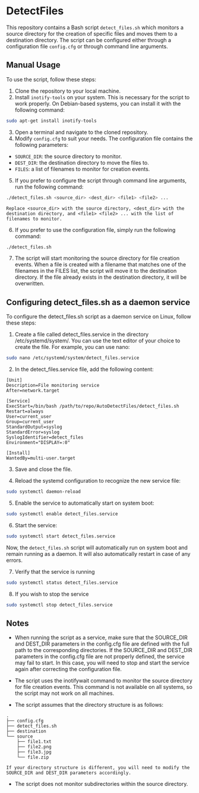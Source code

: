 # DetectFiles

This repository contains a Bash script `detect_files.sh` which monitors a source directory for the creation of specific files and moves them to a destination directory. The script can be configured either through a configuration file `config.cfg` or through command line arguments.

## Manual Usage

To use the script, follow these steps:

1. Clone the repository to your local machine.
2. Install `inotify-tools` on your system. This is necessary for the script to work properly. On Debian-based systems, you can install it with the following command:

```Bash
sudo apt-get install inotify-tools
```

3. Open a terminal and navigate to the cloned repository.
4. Modify `config.cfg` to suit your needs. The configuration file contains the following parameters:

* `SOURCE_DIR`: the source directory to monitor.
* `DEST_DIR`: the destination directory to move the files to.
* `FILES`: a list of filenames to monitor for creation events.

5. If you prefer to configure the script through command line arguments, run the following command:

```Bash
./detect_files.sh <source_dir> <dest_dir> <file1> <file2> ...
```
    Replace <source_dir> with the source directory, <dest_dir> with the destination directory, and <file1> <file2> ... with the list of filenames to monitor.

6. If you prefer to use the configuration file, simply run the following command:

```Bash
./detect_files.sh
```

7. The script will start monitoring the source directory for file creation events. When a file is created with a filename that matches one of the filenames in the FILES list, the script will move it to the destination directory. If the file already exists in the destination directory, it will be overwritten.

## Configuring detect_files.sh as a daemon service

To configure the detect_files.sh script as a daemon service on Linux, follow these steps:

1. Create a file called detect_files.service in the directory /etc/systemd/system/. You can use the text editor of your choice to create the file. For example, you can use nano:

```Bash
sudo nano /etc/systemd/system/detect_files.service
```

2. In the detect_files.service file, add the following content:

```
[Unit]
Description=File monitoring service
After=network.target

[Service]
ExecStart=/bin/bash /path/to/repo/AutoDetectFiles/detect_files.sh
Restart=always
User=current_user
Group=current_user
StandardOutput=syslog
StandardError=syslog
SyslogIdentifier=detect_files
Environment="DISPLAY=:0"

[Install]
WantedBy=multi-user.target
```

3. Save and close the file.

4. Reload the systemd configuration to recognize the new service file:

```Bash
sudo systemctl daemon-reload
```

5. Enable the service to automatically start on system boot:

```Bash
sudo systemctl enable detect_files.service
```

6. Start the service:

```Bash
sudo systemctl start detect_files.service
```
Now, the `detect_files.sh` script will automatically run on system boot and remain running as a daemon. It will also automatically restart in case of any errors.

7. Verify that the service is running

```Bash
sudo systemctl status detect_files.service
```

8. If you wish to stop the service

```Bash
sudo systemctl stop detect_files.service
```

## Notes

- When running the script as a service, make sure that the SOURCE_DIR and DEST_DIR parameters in the config.cfg file are defined with the full path to the corresponding directories. If the SOURCE_DIR and DEST_DIR parameters in the config.cfg file are not properly defined, the service may fail to start. In this case, you will need to stop and start the service again after correcting the configuration file.

- The script uses the inotifywait command to monitor the source directory for file creation events. This command is not available on all systems, so the script may not work on all machines.
- The script assumes that the directory structure is as follows:
```
.
├── config.cfg
├── detect_files.sh
├── destination
└── source
    ├── file1.txt
    ├── file2.png
    ├── file3.jpg
    └── file.zip
```
    If your directory structure is different, you will need to modify the SOURCE_DIR and DEST_DIR parameters accordingly.
- The script does not monitor subdirectories within the source directory.
